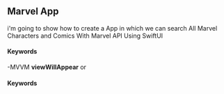  ## Marvel App 

i'm going to show how to create a App in which we can search All Marvel Characters and Comics With Marvel API Using SwiftUI 

#### Keywords
-MVVM
**viewWillAppear** or
#### Keywords

